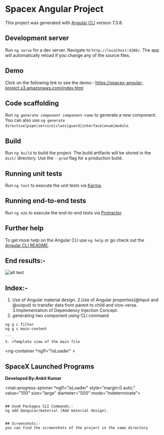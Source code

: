 # Spacex Angular Project

This project was generated with [Angular CLI](https://github.com/angular/angular-cli) version 7.3.8.

## Development server

Run `ng serve` for a dev server. Navigate to `http://localhost:4200/`. The app will automatically reload if you change any of the source files.

## Demo
Click on the following link to see the demo:- https://spacex-angular-project.s3.amazonaws.com/index.html


## Code scaffolding

Run `ng generate component component-name` to generate a new component. You can also use `ng generate directive|pipe|service|class|guard|interface|enum|module`.

## Build

Run `ng build` to build the project. The build artifacts will be stored in the `dist/` directory. Use the `--prod` flag for a production build.

## Running unit tests

Run `ng test` to execute the unit tests via [Karma](https://karma-runner.github.io).

## Running end-to-end tests

Run `ng e2e` to execute the end-to-end tests via [Protractor](http://www.protractortest.org/).

## Further help

To get more help on the Angular CLI use `ng help` or go check out the [Angular CLI README](https://github.com/angular/angular-cli/blob/master/README.md).


## End results:-
![alt text](https://github.com/iankitchauhan/Spacex-Angular-Project/blob/master/screencapture-localhost-4200-2020-08-08-16_03_14.png)
## Index:-
1. Use of Angular material design.
2.Use of Angular properties(@Input and @output) to transfer data from parent   to  child and vice-versa.
3.Implementation of Dependency Injection Concept.
4. generating two component using CLI command
```
ng g c filter
ng g c main-content

```.
5. >Template view of the main file
```
<ng-container *ngIf="!isLoader" >
  <div class="container-fluid">
    <h2 class="heading">SpaceX Launched Programs</h2>
  <div class="row">
    <div class="col-md-2">
      <div class="sideBar">
      <app-filter (emitFilter)="getSpaceXMissionData($event)" [yearData]="yearArray" ></app-filter>
      </div>
    </div>
    <div class="col-md-10">
      <app-main-content [mainContent]="launchList" ></app-main-content>
    </div>
    </div>
    </div>
    <p class="footer-text"><b>Developed By:Ankit Kumar</b></p>
  </ng-container>

  <mat-progress-spinner *ngIf="isLoader" style="margin:0 auto;" value="100" size="large" diameter="500"  mode="indeterminate">
  </mat-progress-spinner>
```

## Used Packages CLI Commands:-
ng add @angular/material (Add material design).


## Screenshots:-
you can find the screenshots of the project in the same directory

